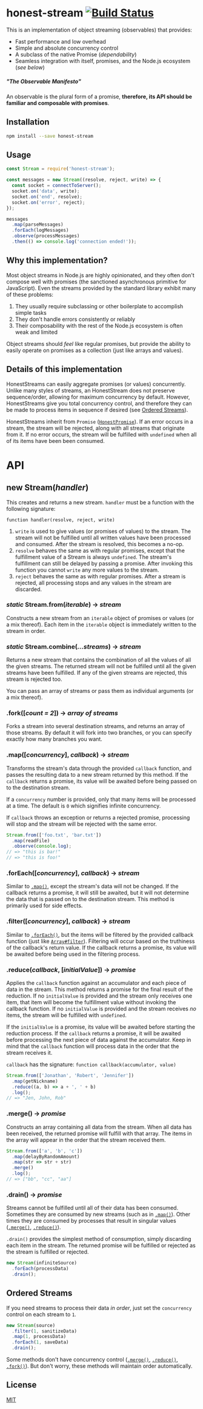 # honest-stream [![Build Status](https://travis-ci.org/JoshuaWise/honest-stream.svg?branch=master)](https://travis-ci.org/JoshuaWise/honest-stream)

This is an implementation of object streaming (observables) that provides:
- Fast performance and low overhead
- Simple and absolute concurrency control
- A subclass of the native Promise (*dependability*)
- Seamless integration with itself, promises, and the Node.js ecosystem (*see below*)

##### "The Observable Manifesto"
An observable is the plural form of a promise, **therefore, its API should be familiar and composable with promises**.

## Installation

```bash
npm install --save honest-stream
```

## Usage

```js
const Stream = require('honest-stream');

const messages = new Stream((resolve, reject, write) => {
  const socket = connectToServer();
  socket.on('data', write);
  socket.on('end', resolve);
  socket.on('error', reject);
});

messages
  .map(parseMessages)
  .forEach(logMessages)
  .observe(processMessages)
  .then(() => console.log('connection ended!'));
```

## Why this implementation?

Most object streams in Node.js are highly opinionated, and they often don't compose well with promises (the sanctioned asynchronous primitive for JavaScript). Even the streams provided by the standard library exhibit many of these problems:
  1. They usually require subclassing or other boilerplate to accomplish simple tasks
  2. They don't handle errors consistently or reliably
  3. Their composability with the rest of the Node.js ecosystem is often weak and limited

Object streams should *feel* like regular promises, but provide the ability to easily operate on promises as a collection (just like arrays and values).

## Details of this implementation

HonestStreams can easily aggregate promises (or values) concurrently. Unlike many styles of streams, an HonestStream does not preserve sequence/order, allowing for maximum concurrency by default. However, HonestStreams give you total concurrency control, and therefore they can be made to process items in sequence if desired (see [Ordered Streams](#ordered-streams)).

HonestStreams inherit from `Promise` ([`HonestPromise`](https://github.com/JoshuaWise/honest-promise)). If an error occurs in a stream, the stream will be rejected, along with all streams that originate from it. If no error occurs, the stream will be fulfilled with `undefined` when all of its items have been been consumed.

# API

## new Stream(*handler*)

This creates and returns a new stream. `handler` must be a function with the following signature:

`function handler(resolve, reject, write)`

 1. `write` is used to give values (or promises of values) to the stream. The stream will not be fulfilled until all written values have been processed and consumed. After the stream is resolved, this becomes a no-op.
 2. `resolve` behaves the same as with regular promises, except that the fulfillment value of a Stream is always `undefined`. The stream's fulfillment can still be delayed by passing a promise. After invoking this function you cannot `write` any more values to the stream.
 3. `reject` behaves the same as with regular promises. After a stream is rejected, all processing stops and any values in the stream are discarded.

### *static* Stream.from(*iterable*) -> *stream*

Constructs a new stream from an `iterable` object of promises or values (or a mix thereof). Each item in the `iterable` object is immediately written to the stream in order.

### *static* Stream.combine(*...streams*) -> *stream*

Returns a new stream that contains the combination of all the values of all the given streams. The returned stream will not be fulfilled until all the given streams have been fulfilled. If any of the given streams are rejected, this stream is rejected too.

You can pass an array of streams or pass them as individual arguments (or a mix thereof).

### .fork([*count = 2*]) -> *array of streams*

Forks a stream into several destination streams, and returns an array of those streams. By default it will fork into two branches, or you can specify exactly how many branches you want.

### .map([*concurrency*], *callback*) -> *stream*

Transforms the stream's data through the provided `callback` function, and passes the resulting data to a new stream returned by this method. If the `callback` returns a promise, its value will be awaited before being passed on to the destination stream.

If a `concurrency` number is provided, only that many items will be processed at a time. The default is `0` which signifies infinite concurrency.

If `callback` throws an exception or returns a rejected promise, processing will stop and the stream will be rejected with the same error.

```js
Stream.from(['foo.txt', 'bar.txt'])
  .map(readFile)
  .observe(console.log);
// => "this is bar!"
// => "this is foo!"
```

### .forEach([*concurrency*], *callback*) -> *stream*

Similar to [`.map()`](#mapconcurrency-callback---stream), except the stream's data will not be changed. If the callback returns a promise, it will still be awaited, but it will not determine the data that is passed on to the destination stream. This method is primarily used for side effects.

### .filter([*concurrency*], *callback*) -> *stream*

Similar to [`.forEach()`](#foreachconcurrency-callback---stream), but the items will be filtered by the provided callback function (just like [`Array#filter`](https://developer.mozilla.org/en-US/docs/Web/JavaScript/Reference/Global_Objects/Array/filter)). Filtering will occur based on the truthiness of the callback's return value. If the callback returns a promise, its value will be awaited before being used in the filtering process.

### .reduce(*callback*, [*initialValue*]) -> *promise*

Applies the `callback` function against an accumulator and each piece of data in the stream. This method returns a promise for the final result of the reduction. If no `initialValue` is provided and the stream only receives one item, that item will become the fulfillment value without invoking the callback function. If no `initialValue` is provided and the stream receives *no* items, the stream will be fulfilled with `undefined`.

If the `initialValue` is a promise, its value will be awaited before starting the reduction process. If the `callback` returns a promise, it will be awaited before processing the next piece of data against the accumulator. Keep in mind that the `callback` function will process data in the order that the stream receives it.

`callback` has the signature: `function callback(accumulator, value)`

```js
Stream.from(['Jonathan', 'Robert', 'Jennifer'])
  .map(getNickname)
  .reduce((a, b) => a + ', ' + b)
  .log();
// => "Jen, John, Rob"
```

### .merge() -> *promise*

Constructs an array containing all data from the stream. When all data has been received, the returned promise will fulfill with that array. The items in the array will appear in the order that the stream received them.

```js
Stream.from(['a', 'b', 'c'])
  .map(delayByRandomAmount)
  .map(str => str + str)
  .merge()
  .log();
// => ["bb", "cc", "aa"]
```

### .drain() -> *promise*

Streams cannot be fulfilled until all of their data has been consumed. Sometimes they are consumed by new streams (such as in [`.map()`](#mapconcurrency-callback---stream)). Other times they are consumed by processes that result in singular values ([`.merge()`](#merge---this), [`.reduce()`](#reducecallback-initialvalue---this)).

`.drain()` provides the simplest method of consumption, simply discarding each item in the stream. The returned promise will be fulfilled or rejected as the stream is fulfilled or rejected.

```js
new Stream(infiniteSource)
  .forEach(processData)
  .drain();
```

## Ordered Streams

If you need streams to process their data *in order*, just set the `concurrency` control on each stream to `1`.

```js
new Stream(source)
  .filter(1, sanitizeData)
  .map(1, processData)
  .forEach(1, saveData)
  .drain();
```

Some methods don't have concurrency control ([`.merge()`](#merge---this), [`.reduce()`](#reducecallback-initialvalue---this), [`.fork()`](#forkcount-2---array-of-promises)). But don't worry, these methods will maintain order automatically.

## License

[MIT](https://github.com/JoshuaWise/honest-stream/blob/master/LICENSE)
